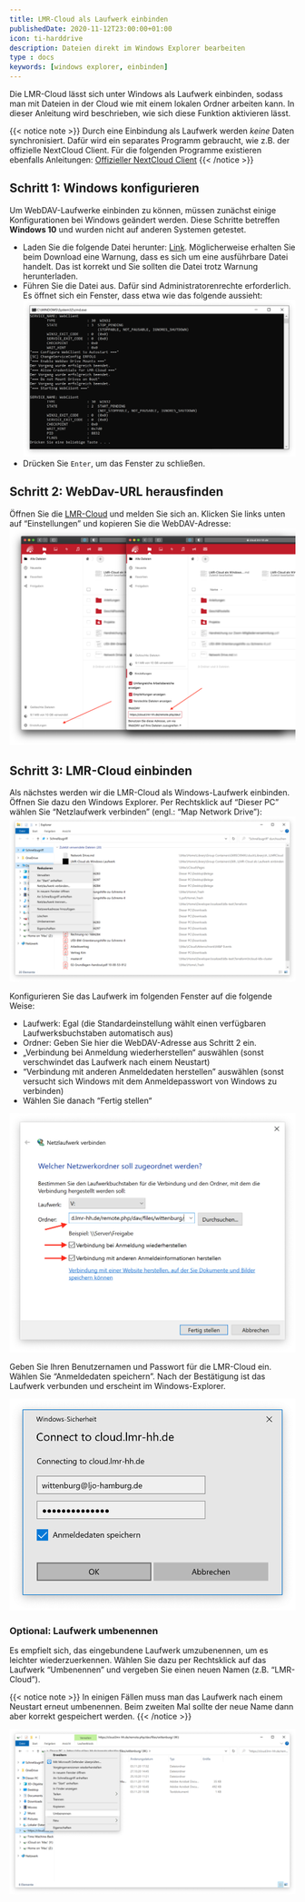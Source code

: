 ```yaml
---
title: LMR-Cloud als Laufwerk einbinden
publishedDate: 2020-11-12T23:00:00+01:00
icon: ti-harddrive
description: Dateien direkt im Windows Explorer bearbeiten
type : docs
keywords: [windows explorer, einbinden]
---
```


Die LMR-Cloud lässt sich unter Windows als Laufwerk einbinden, sodass man mit Dateien in der Cloud wie mit einem lokalen Ordner arbeiten kann. In dieser Anleitung wird beschrieben, wie sich diese Funktion aktivieren lässt.

{{< notice note >}}
Durch eine Einbindung als Laufwerk werden *keine* Daten synchronisiert. Dafür wird ein separates Programm gebraucht, wie z.B. der offizielle NextCloud Client. Für die folgenden Programme existieren ebenfalls Anleitungen: [Offizieller NextCloud Client](/setup-nextcloud-client)
{{< /notice >}}

## Schritt 1: Windows konfigurieren
Um WebDAV-Laufwerke einbinden zu können, müssen zunächst einige Konfigurationen bei Windows geändert werden. Diese Schritte betreffen **Windows 10** und wurden nicht auf anderen Systemen getestet.

- Laden Sie die folgende Datei herunter: [Link](webdav.bat). Möglicherweise erhalten Sie beim Download eine Warnung, dass es sich um eine ausführbare Datei handelt. Das ist korrekt und Sie sollten die Datei trotz Warnung herunterladen.
- Führen Sie die Datei aus. Dafür sind Administratorenrechte erforderlich. Es öffnet sich ein Fenster, dass etwa wie das folgende aussieht: ![Kommandozeile](01-config-script.png)
-  Drücken Sie `Enter`, um das Fenster zu schließen.

## Schritt 2: WebDav-URL herausfinden
Öffnen Sie die [LMR-Cloud](https://cloud.lmr-hh.de/) und melden Sie sich an. Klicken Sie links unten auf “Einstellungen” und kopieren Sie die WebDAV-Adresse: ![WebDAV-Adresse herausfinden](02-webdav-address.png)

## Schritt 3: LMR-Cloud einbinden
Als nächstes werden wir die LMR-Cloud als Windows-Laufwerk einbinden. Öffnen Sie dazu den Windows Explorer. Per Rechtsklick auf “Dieser PC” wählen Sie “Netzlaufwerk verbinden” (engl.: “Map Network Drive”): ![Netzlaufwerk verbinden](03-map-network-drive.png)

Konfigurieren Sie das Laufwerk im folgenden Fenster auf die folgende Weise:

- Laufwerk: Egal (die Standardeinstellung wählt einen verfügbaren Laufwerksbuchstaben automatisch aus)
- Ordner: Geben Sie hier die WebDAV-Adresse aus Schritt 2 ein.
- „Verbindung bei Anmeldung wiederherstellen“ auswählen (sonst verschwindet das Laufwerk nach einem Neustart)
- “Verbindung mit anderen Anmeldedaten herstellen” auswählen (sonst versucht sich Windows mit dem Anmeldepasswort von Windows zu verbinden)
- Wählen Sie danach “Fertig stellen“

![Netzlaufwerk konfigurieren](03-configure-network-drive.png)

Geben Sie Ihren Benutzernamen und Passwort für die LMR-Cloud ein. Wählen Sie “Anmeldedaten speichern”. Nach der Bestätigung ist das Laufwerk verbunden und erscheint im Windows-Explorer.

![Passwort eingeben](04-password.png)

### Optional: Laufwerk umbenennen
Es empfielt sich, das eingebundene Laufwerk umzubenennen, um es leichter wiederzuerkennen. Wählen Sie dazu per Rechtsklick auf das Laufwerk “Umbenennen” und vergeben Sie einen neuen Namen (z.B. “LMR-Cloud”).

{{< notice note >}}
In einigen Fällen muss man das Laufwerk nach einem Neustart erneut umbenennen. Beim zweiten Mal sollte der neue Name dann aber korrekt gespeichert werden.
{{< /notice >}}

![Umbenennen](05-rename.png)